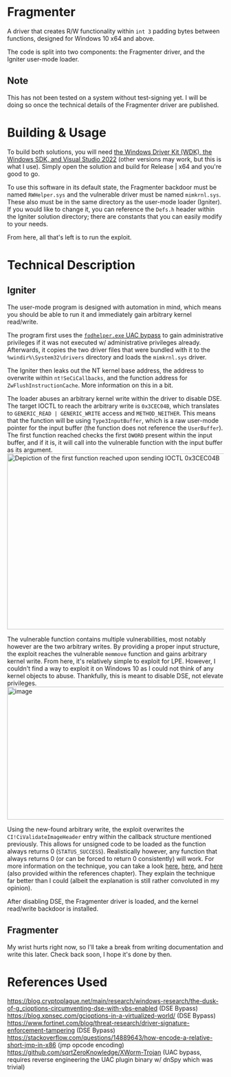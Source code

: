 # Fragmenter
A driver that creates R/W functionality within `int 3` padding bytes between functions, designed for Windows 10 x64 and above.

The code is split into two components: the Fragmenter driver, and the Igniter user-mode loader.

## Note
This has not been tested on a system without test-signing yet. I will be doing so once the technical details of the Fragmenter driver are published.

# Building & Usage
To build both solutions, you will need [the Windows Driver Kit (WDK), the Windows SDK, and Visual Studio 2022](https://learn.microsoft.com/en-us/windows-hardware/drivers/download-the-wdk) (other versions may work, but this is what I use). Simply open the solution and build for Release | x64 and you're good to go.

To use this software in its default state, the Fragmenter backdoor must be named `RWHelper.sys` and the vulnerable driver must be named `mimkrnl.sys`. These also must be in the same directory as the user-mode loader (Igniter). If you would like to change it, you can reference the `Defs.h` header within the Igniter solution directory; there are constants that you can easily modify to your needs.

From here, all that's left is to run the exploit.

# Technical Description
## Igniter
The user-mode program is designed with automation in mind, which means you should be able to run it and immediately gain arbitrary kernel read/write.

The program first uses the [`fodhelper.exe` UAC bypass](https://www.elastic.co/security-labs/exploring-windows-uac-bypasses-techniques-and-detection-strategies) to gain administrative privileges if it was not executed w/ administrative privileges already. Afterwards, it copies the two driver files that were bundled with it to the `%windir%\System32\drivers` directory and loads the `mimkrnl.sys` driver.

The Igniter then leaks out the NT kernel base address, the address to overwrite within `nt!SeCiCallbacks`, and the function address for `ZwFlushInstructionCache`. More information on this in a bit.

The loader abuses an arbitrary kernel write within the driver to disable DSE. The target IOCTL to reach the arbitrary write is `0x3CEC04B`, which translates to `GENERIC_READ | GENERIC_WRITE` access and `METHOD_NEITHER`. This means that the function will be using `Type3InputBuffer`, which is a raw user-mode pointer for the input buffer (the function does not reference the `UserBuffer`). The first function reached checks the first `DWORD` present within the input buffer, and if it is, it will call into the vulnerable function with the input buffer as its argument.
<img width="707" height="408" alt="Depiction of the first function reached upon sending IOCTL 0x3CEC04B" src="https://github.com/user-attachments/assets/1c8835b9-00d8-4fb6-9779-9e3c6a587c87"/>

The vulnerable function contains multiple vulnerabilities, most notably however are the two arbitrary writes. By providing a proper input structure, the exploit reaches the vulnerable `memmove` function and gains arbitrary kernel write. From here, it's relatively simple to exploit for LPE. However, I couldn't find a way to exploit it on Windows 10 as I could not think of any kernel objects to abuse. Thankfully, this is meant to disable DSE, not elevate privileges.
<img width="988" height="308" alt="image" src="https://github.com/user-attachments/assets/8806e102-6515-4417-8f8a-18d2b9cfadb5"/>

Using the new-found arbitrary write, the exploit overwrites the `CI!CiValidateImageHeader` entry within the callback structure mentioned previously. This allows for unsigned code to be loaded as the function always returns 0 (`STATUS_SUCCESS`). Realistically however, any function that always returns 0 (or can be forced to return 0 consistently) will work. For more information on the technique, you can take a look [here](https://blog.cryptoplague.net/main/research/windows-research/the-dusk-of-g_cioptions-circumventing-dse-with-vbs-enabled), [here](https://blog.xpnsec.com/gcioptions-in-a-virtualized-world/), and [here](https://www.fortinet.com/blog/threat-research/driver-signature-enforcement-tampering) (also provided within the references chapter). They explain the technique far better than I could (albeit the explanation is still rather convoluted in my opinion).

After disabling DSE, the Fragmenter driver is loaded, and the kernel read/write backdoor is installed.

## Fragmenter
My wrist hurts right now, so I'll take a break from writing documentation and write this later. Check back soon, I hope it's done by then.

# References Used
https://blog.cryptoplague.net/main/research/windows-research/the-dusk-of-g_cioptions-circumventing-dse-with-vbs-enabled (DSE Bypass)
https://blog.xpnsec.com/gcioptions-in-a-virtualized-world/ (DSE Bypass)
https://www.fortinet.com/blog/threat-research/driver-signature-enforcement-tampering (DSE Bypass)
https://stackoverflow.com/questions/14889643/how-encode-a-relative-short-jmp-in-x86 (jmp opcode encoding)
https://github.com/sqrtZeroKnowledge/XWorm-Trojan (UAC bypass, requires reverse engineering the UAC plugin binary w/ dnSpy which was trivial)
